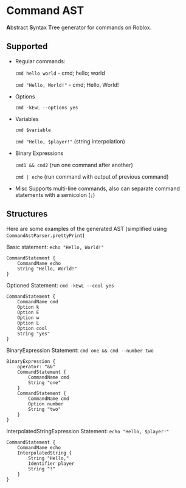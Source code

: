 Command AST
==============
**A**bstract **S**yntax **T**ree generator for commands on Roblox.

## Supported
- Regular commands:

    `cmd hello world` - cmd; hello; world
    
    `cmd "Hello, World!"` - cmd; Hello, World!

- Options

    `cmd -kEwL --options yes`

- Variables

    `cmd $variable`

    `cmd "Hello, $player!"` (string interpolation)

- Binary Expressions

    `cmd1 && cmd2` (run one command after another)

    `cmd | echo` (run command with output of previous command)

- Misc
    Supports multi-line commands, also can separate command statements with a semicolon (`;`)


## Structures
Here are some examples of the generated AST (simplified using `CommandAstParser.prettyPrint`)

Basic statement: `echo "Hello, World!"`
```
CommandStatement {
    CommandName echo
    String "Hello, World!"
}
```

Optioned Statement: `cmd -kEwL --cool yes`
```
CommandStatement {
    CommandName cmd
    Option k
    Option E
    Option w
    Option L
    Option cool
    String "yes"
}
```


BinaryExpression Statement: `cmd one && cmd --number two`
```
BinaryExpression {
    operator: "&&"
    CommandStatement {
        CommandName cmd
        String "one"
    }
    CommandStatement {
        CommandName cmd
        Option number
        String "two"
    }
}
```

InterpolatedStringExpression Statement: `echo "Hello, $player!"`

```
CommandStatement {
    CommandName echo
    InterpolatedString {
        String "Hello,"
        Identifier player
        String "!"
    }
}
```